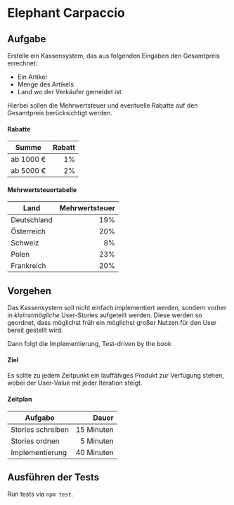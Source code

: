 # Elephant Carpaccio

## Aufgabe

Erstelle ein Kassensystem, das aus folgenden Eingaben den Gesamtpreis errechnet:

- Ein Artikel
- Menge des Artikels
- Land wo der Verkäufer gemeldet ist
 
Hierbei sollen die Mehrwertsteuer und eventuelle Rabatte auf den Gesamtpreis 
berücksichtigt werden.

#### Rabatte

| Summe     | Rabatt |
|-----------|-------:|
| ab 1000 € |     1% |
| ab 5000 € |     2% |

#### Mehrwertsteuertabelle

| Land        | Mehrwertsteuer |
|-------------|---------------:|
| Deutschland |            19% |
| Österreich  |            20% |
| Schweiz     |             8% |
| Polen       |            23% |
| Frankreich  |            20% |

## Vorgehen

Das Kassensystem soll nicht einfach implementiert werden, sondern vorher in 
*kleinstmögliche* User-Stories aufgeteilt werden. Diese werden so geordnet,
dass möglichst früh ein möglichst großer Nutzen für den User bereit gestellt wird.

Dann folgt die Implementierung, Test-driven by the book

#### Ziel

Es sollte zu jedem Zeitpunkt ein lauffähiges Produkt zur Verfügung stehen, wobei der User-Value mit jeder Iteration steigt.

#### Zeitplan

| Aufgabe          |      Dauer |
|------------------|-----------:|
|Stories schreiben | 15 Minuten |
|Stories ordnen    |  5 Minuten |
|Implementierung   | 40 Minuten |

## Ausführen der Tests

Run tests via `npm test`.
